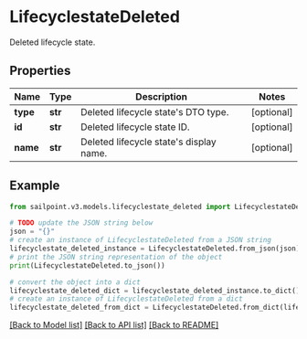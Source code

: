 # LifecyclestateDeleted

Deleted lifecycle state.

## Properties

Name | Type | Description | Notes
------------ | ------------- | ------------- | -------------
**type** | **str** | Deleted lifecycle state&#39;s DTO type. | [optional] 
**id** | **str** | Deleted lifecycle state ID. | [optional] 
**name** | **str** | Deleted lifecycle state&#39;s display name. | [optional] 

## Example

```python
from sailpoint.v3.models.lifecyclestate_deleted import LifecyclestateDeleted

# TODO update the JSON string below
json = "{}"
# create an instance of LifecyclestateDeleted from a JSON string
lifecyclestate_deleted_instance = LifecyclestateDeleted.from_json(json)
# print the JSON string representation of the object
print(LifecyclestateDeleted.to_json())

# convert the object into a dict
lifecyclestate_deleted_dict = lifecyclestate_deleted_instance.to_dict()
# create an instance of LifecyclestateDeleted from a dict
lifecyclestate_deleted_from_dict = LifecyclestateDeleted.from_dict(lifecyclestate_deleted_dict)
```
[[Back to Model list]](../README.md#documentation-for-models) [[Back to API list]](../README.md#documentation-for-api-endpoints) [[Back to README]](../README.md)


